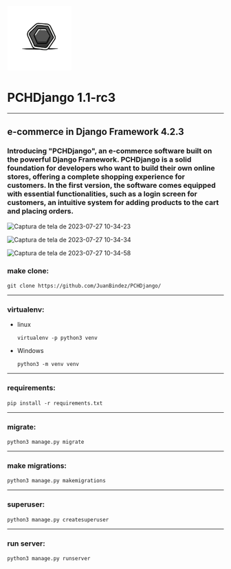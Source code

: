 <h1 align="">
  <img alt="NextLevelWeek" title="#NextLevelWeek" src="PCH.png" width="150px"/> 
   <h1 align="">PCHDjango 1.1-rc3</h1>
</h1>

----------

## e-commerce in Django Framework 4.2.3

### Introducing "PCHDjango", an e-commerce software built on the powerful Django Framework. PCHDjango is a solid foundation for developers who want to build their own online stores, offering a complete shopping experience for customers. In the first version, the software comes equipped with essential functionalities, such as a login screen for customers, an intuitive system for adding products to the cart and placing orders.


![Captura de tela de 2023-07-27 10-34-23](https://github.com/JuanBindez/PyCommerceHub/assets/79322362/0ebcba7f-b91c-442f-95b4-68c7985e318e)


![Captura de tela de 2023-07-27 10-34-34](https://github.com/JuanBindez/PyCommerceHub/assets/79322362/3f362c1e-22a9-46e5-806a-8eb168d6d164)


![Captura de tela de 2023-07-27 10-34-58](https://github.com/JuanBindez/PyCommerceHub/assets/79322362/d8ed7612-f65a-425d-8322-0c24b3e2046a)


### make clone:

    git clone https://github.com/JuanBindez/PCHDjango/

----------

### virtualenv:

- linux

      virtualenv -p python3 venv

- Windows

      python3 -m venv venv

----------
### requirements:


    pip install -r requirements.txt

----------
### migrate:


    python3 manage.py migrate
----------
### make migrations:

    python3 manage.py makemigrations
---------
### superuser:

    python3 manage.py createsuperuser
----------

### run server:

    python3 manage.py runserver


